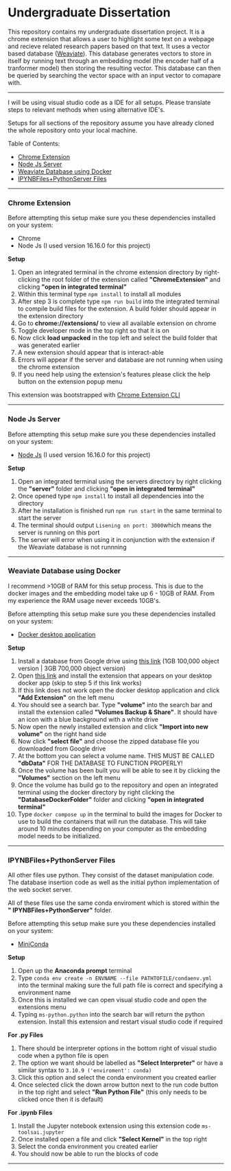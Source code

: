 # Undergraduate Dissertation

This repository contains my undergraduate dissertation project. It is a chrome extension that allows a user to highlight some text on a webpage and recieve related research papers based on that text. It uses a vector based database ([Weaviate](https://weaviate.io/)). This database generates vectors to store in itself by running text through an embedding model (the encoder half of a tranformer model) then storing the resulting vector. This database can then be queried by searching the vector space with an input vector to comapare with.

---
I will be using visual studio code as a IDE for all setups. Please translate steps to relevant methods when using alternative IDE's.

Setups for all sections of the repository assume you have already cloned the whole repository onto your local machine.

Table of Contents: 
 - [Chrome Extension](#chromeextension)
 - [Node Js Server](#nodejsserver)
 - [Weaviate Database using Docker](#weaviate)
 - [IPYNBFiles+PythonServer Files](#otherfiles)
---
### Chrome Extension <a name="chromeextension"></a>

Before attempting this setup make sure you these dependencies installed on your system:

- Chrome
- Node Js (I used version 16.16.0 for this project)

**Setup**

 1. Open an integrated terminal in the chrome extension directory by right-clicking the root folder of the extension called **"ChromeExtension"** and clicking **"open in integrated terminal"**
 2. Within this terminal type `npm install` to install all modules
 3. After step 3 is complete type `npm run build` into the integrated terminal to compile build files for the extension. A build folder should appear in the extension directory
 4. Go to **chrome://extensions/** to view all available extension on chrome
 5. Toggle developer mode in the top right so that it is on
 6. Now click **load unpacked** in the top left and select the build folder that was generated earlier
 7. A new extension should appear that is interact-able 
 8. Errors will appear if the server and database are not running when using the chrome extension
 9. If you need help using the extension's features please click the help button on the extension popup menu 

This extension was bootstrapped with [Chrome Extension CLI](https://github.com/dutiyesh/chrome-extension-cli)

---
### Node Js Server <a name="nodejsserver"></a>

Before attempting this setup make sure you these dependencies installed on your system:

- [Node Js](https://nodejs.org/en) (I used version 16.16.0 for this project)

**Setup**

 1. Open an integrated terminal using the servers directory by right clicking the **"server"** folder and clicking **"open in integrated terminal"**
 2. Once opened type `npm install` to install all dependencies into the directory
 3. After he installation is finished run `npm run start` in the same terminal to start the server
 4. The terminal should output `Lisening on port: 3000`which means the server is running on this port
 5. The server will error when using it in conjunction with the extension if the Weaviate database is not runnning

---
### Weaviate Database using Docker <a name="weaviate"></a>

I recommend >10GB of RAM for this setup process. This is due to the docker images and the embedding model take up 6 - 10GB of RAM. From my experience the RAM usage never exceeds 10GB's.

Before attempting this setup make sure you these dependencies installed on your system:

- [Docker desktop application](https://docs.docker.com/desktop/install/windows-install/)

**Setup**

 1. Install a database from Google drive using [this link](https://drive.google.com/drive/folders/1Efu7RF4g2tpcanlMOzjkRB-EdVX8WUU0?usp=sharing) (1GB 100,000 object version | 3GB 700,000 object version) 
 2. Open [this link](https://open.docker.com/extensions/marketplace?extensionId=docker/volumes-backup-extension) and install the extension that appears on your desktop docker app (skip to step 5 if this link works)
 3. If this link does not work open the docker desktop application and click **"Add Extension"** on the left menu
 4. You should see a search bar. Type **"volume"** into the search bar and install the extension called **"Volumes Backup & Share"**. It should have an icon with a blue background with a white drive
 5. Now open the newly installed extension and click **"Import into new volume"**  on the right hand side
 6. Now click **"select file"** and choose the zipped database file you downloaded from Google drive
 7. At the bottom you can select a volume name. THIS MUST BE CALLED **"dbData"** FOR THE DATABASE TO FUNCTION PROPERLY!
 8. Once the volume has been built you will be able to see it by clicking the **"Volumes"** section on the left menu
 9. Once the volume has build go to the repository and open an integrated terminal using the docker directory by right clicking the **"DatabaseDockerFolder"** folder and clicking **"open in integrated terminal"**
 11. Type `docker compose up` in the terminal to build the images for Docker to use to build the containers that will run the database. This will take around 10 minutes depending on your computer as the embedding model needs to be initialized.
---
### IPYNBFiles+PythonServer Files <a name="otherfiles"></a>
All other files use python. They consist of the dataset manipulation code. The database insertion code as well as the initial python implementation of the web socket server.

All of these files use the same conda enviroment which is stored within the **" IPYNBFiles+PythonServer"** folder.

Before attempting this setup make sure you these dependencies installed on your system:

- [MiniConda](https://docs.conda.io/en/latest/miniconda.html#)

**Setup**

 1. Open up the **Anaconda prompt** terminal
 2. Type `conda env create -n ENVNAME --file PATHTOFILE/condaenv.yml` into the terminal making sure the full path file is correct and specifying a environment name
 3. Once this is installed we can open visual studio code and open the extensions menu
 4. Typing `ms-python.python` into the search bar will return the python extension. Install this extension and restart visual studio code if required

**For .py Files**

 1. There should be interpreter options in the bottom right of visual studio code when a python file is open
 2. The option we want should be labelled as **"Select Interpreter"** or have a similar syntax to `3.10.9 ('enviroment': conda)`
 3. Click this option and select the conda environment you created earlier
 4. Once selected click the down arrow button next to the run code button in the top right and select **"Run Python File"** (this only needs to be clicked once then it is default)

**For .ipynb Files**

 1. Install the Jupyter notebook extension using this extension code `ms-toolsai.jupyter`
 2. Once installed open a file and click **"Select Kernel"** in the top right
 3. Select the conda environment you created earlier
 4. You should now be able to run the blocks of code

---
